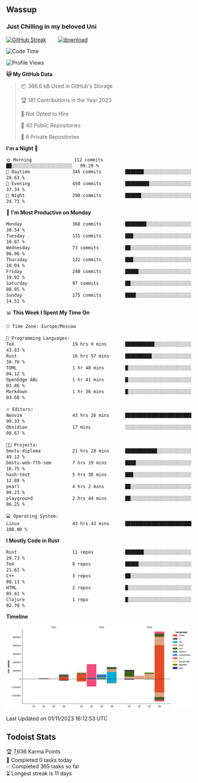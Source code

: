 ## Wassup 
### Just Chilling in my beloved Uni 

<!--
-->

[![GitHub Streak](http://github-readme-streak-stats.herokuapp.com?user=archeoss&theme=shades-of-purple&hide_border=true&date_format=j%20M%5B%20Y%5D)](https://git.io/streak-stats)&nbsp;&nbsp;&nbsp;&nbsp;&nbsp;&nbsp;&nbsp;&nbsp;[![download](https://user-images.githubusercontent.com/68448737/147796309-d8b65b1d-4dde-40d9-b03a-2b42aaa6cd43.jpeg)
](http://bmstu.ru/)

<!--START_SECTION:waka-->
![Code Time](http://img.shields.io/badge/Code%20Time-1%2C998%20hrs%2058%20mins-blue)

![Profile Views](http://img.shields.io/badge/Profile%20Views-0-blue)

**🐱 My GitHub Data** 

> 📦 366.6 kB Used in GitHub's Storage 
 > 
> 🏆 181 Contributions in the Year 2023
 > 
> 🚫 Not Opted to Hire
 > 
> 📜 40 Public Repositories 
 > 
> 🔑 6 Private Repositories 
 > 
**I'm a Night 🦉** 

```text
🌞 Morning                112 commits         ██░░░░░░░░░░░░░░░░░░░░░░░   09.29 % 
🌆 Daytime                345 commits         ███████░░░░░░░░░░░░░░░░░░   28.63 % 
🌃 Evening                450 commits         █████████░░░░░░░░░░░░░░░░   37.34 % 
🌙 Night                  298 commits         ██████░░░░░░░░░░░░░░░░░░░   24.73 % 
```
📅 **I'm Most Productive on Monday** 

```text
Monday                   368 commits         ████████░░░░░░░░░░░░░░░░░   30.54 % 
Tuesday                  131 commits         ███░░░░░░░░░░░░░░░░░░░░░░   10.87 % 
Wednesday                73 commits          ██░░░░░░░░░░░░░░░░░░░░░░░   06.06 % 
Thursday                 121 commits         ███░░░░░░░░░░░░░░░░░░░░░░   10.04 % 
Friday                   240 commits         █████░░░░░░░░░░░░░░░░░░░░   19.92 % 
Saturday                 97 commits          ██░░░░░░░░░░░░░░░░░░░░░░░   08.05 % 
Sunday                   175 commits         ████░░░░░░░░░░░░░░░░░░░░░   14.52 % 
```


📊 **This Week I Spent My Time On** 

```text
🕑︎ Time Zone: Europe/Moscow

💬 Programming Languages: 
TeX                      19 hrs 9 mins       ███████████░░░░░░░░░░░░░░   43.83 % 
Rust                     16 hrs 57 mins      ██████████░░░░░░░░░░░░░░░   38.76 % 
TOML                     1 hr 48 mins        █░░░░░░░░░░░░░░░░░░░░░░░░   04.12 % 
OpenEdge ABL             1 hr 41 mins        █░░░░░░░░░░░░░░░░░░░░░░░░   03.86 % 
Markdown                 1 hr 36 mins        █░░░░░░░░░░░░░░░░░░░░░░░░   03.68 % 

🔥 Editors: 
Neovim                   43 hrs 26 mins      █████████████████████████   99.33 % 
Obsidian                 17 mins             ░░░░░░░░░░░░░░░░░░░░░░░░░   00.67 % 

🐱‍💻 Projects: 
bmstu-diploma            21 hrs 28 mins      ████████████░░░░░░░░░░░░░   49.12 % 
bmstu-web-7th-sem        7 hrs 19 mins       ████░░░░░░░░░░░░░░░░░░░░░   16.75 % 
hash-test                5 hrs 38 mins       ███░░░░░░░░░░░░░░░░░░░░░░   12.88 % 
pearl                    4 hrs 2 mins        ██░░░░░░░░░░░░░░░░░░░░░░░   09.23 % 
playground               2 hrs 44 mins       ██░░░░░░░░░░░░░░░░░░░░░░░   06.25 % 

💻 Operating System: 
Linux                    43 hrs 43 mins      █████████████████████████   100.00 % 
```

**I Mostly Code in Rust** 

```text
Rust                     11 repos            ███████░░░░░░░░░░░░░░░░░░   29.73 % 
TeX                      8 repos             █████░░░░░░░░░░░░░░░░░░░░   21.62 % 
C++                      3 repos             ██░░░░░░░░░░░░░░░░░░░░░░░   08.11 % 
HTML                     2 repos             █░░░░░░░░░░░░░░░░░░░░░░░░   05.41 % 
Clojure                  1 repo              █░░░░░░░░░░░░░░░░░░░░░░░░   02.70 % 
```



**Timeline**

![Lines of Code chart](https://raw.githubusercontent.com/archeoss/archeoss/master/assets/bar_graph.png)


 Last Updated on 01/11/2023 16:12:53 UTC
<!--END_SECTION:waka-->

## Todoist Stats

<!-- TODO-IST:START -->
🏆  7,636 Karma Points           
🌸  Completed 0 tasks today           
✅  Completed 365 tasks so far           
⏳  Longest streak is 11 days
<!-- TODO-IST:END -->
